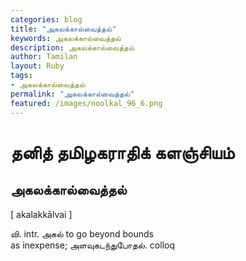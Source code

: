 ```yaml
---  
categories: blog  
title: "அகலக்கால்வைத்தல்"
keywords: அகலக்கால்வைத்தல்  
description: அகலக்கால்வைத்தல்
author: Tamilan  
layout: Ruby  
tags:     
- அகலக்கால்வைத்தல்
permalink: "அகலக்கால்வைத்தல்"  
featured: /images/noolkal_96_6.png  
--- 
```

# தனித் தமிழகராதிக் களஞ்சியம்
## அகலக்கால்வைத்தல்

[ akalakkālvai ]  
  
வி. intr. அகல் to go beyond bounds  
as inexpense; அளவுகடந்துபோதல். colloq